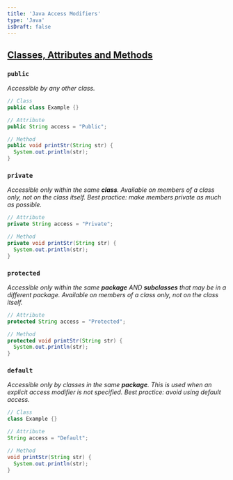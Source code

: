 ```yaml
---
title: 'Java Access Modifiers'
type: 'Java'
isDraft: false
---
```


## [Classes, Attributes and Methods](#classes-attributes-and-methods)

### `public`

_Accessible by any other class._

```java
// Class
public class Example {}

// Attribute
public String access = "Public";

// Method
public void printStr(String str) {
  System.out.println(str);
}
```

### `private`

_Accessible only within the same **class**. Available on members of a class only, not on the class itself. Best practice: make members private as much as possible._

```java
// Attribute
private String access = "Private";

// Method
private void printStr(String str) {
  System.out.println(str);
}
```

### `protected`

_Accessible only within the same **package** AND **subclasses** that may be in a different package. Available on members of a class only, not on the class itself._

```java
// Attribute
protected String access = "Protected";

// Method
protected void printStr(String str) {
  System.out.println(str);
}
```

### `default`

_Accessible only by classes in the same **package**. This is used when an explicit access modifier is not specified. Best practice: avoid using default access._

```java
// Class
class Example {}

// Attribute
String access = "Default";

// Method
void printStr(String str) {
  System.out.println(str);
}
```
